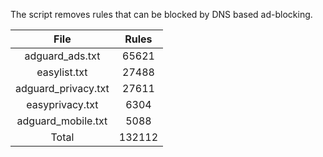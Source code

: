 The script removes rules that can be blocked by DNS based ad-blocking.


| File | Rules |
|:----:|:-----:|
| adguard_ads.txt | 65621 |
| easylist.txt | 27488 |
| adguard_privacy.txt | 27611 |
| easyprivacy.txt | 6304 |
| adguard_mobile.txt | 5088 |
| Total | 132112 |